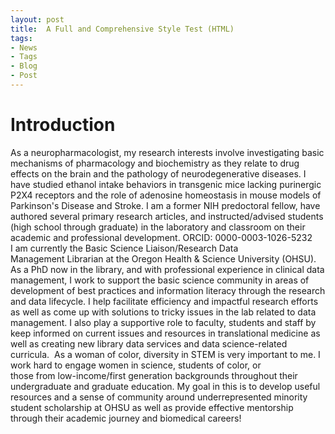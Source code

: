 ```yaml
---
layout: post
title:  A Full and Comprehensive Style Test (HTML)
tags:
- News
- Tags
- Blog
- Post
---
```

# Introduction

As a neuropharmacologist, my research interests involve investigating basic mechanisms of pharmacology and biochemistry as they relate to drug effects on the brain and the pathology of neurodegenerative diseases. I have studied ethanol intake behaviors in transgenic mice lacking purinergic P2X4 receptors and the role of adenosine homeostasis in mouse models of Parkinson's Disease and Stroke. I am a former NIH predoctoral fellow, have authored several primary research articles, and instructed/advised students (high school through graduate) in the laboratory and classroom on their academic and professional development. ORCID: 0000-0003-1026-5232​
 
I am currently the Basic Science Liaison/Research Data Management Librarian at the Oregon Health & Science University (OHSU). As a PhD now in the library, and with professional experience in clinical data management, I work to support the basic science community in areas of development of best practices and information literacy through the research and data lifecycle. I help facilitate efficiency and impactful research efforts as well as come up with solutions to tricky issues in the lab related to data management. I also play a supportive role to faculty, students and staff by keep informed on current issues and resources in translational medicine as well as creating new library data services and data science-related curricula.
​
As a woman of color, diversity in STEM is very important to me. I work hard to engage women in science, students of color, or those from low-income/first generation backgrounds throughout their undergraduate and graduate education. My goal in this is to develop useful resources and a sense of community around underrepresented minority student scholarship at OHSU as well as provide effective mentorship through their academic journey and biomedical careers!


